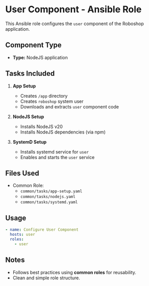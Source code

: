 
# User Component - Ansible Role

This Ansible role configures the `user` component of the Roboshop application.

## Component Type

- **Type:** NodeJS application

## Tasks Included

1. **App Setup**
    - Creates `/app` directory
    - Creates `roboshop` system user
    - Downloads and extracts `user` component code

2. **NodeJS Setup**
    - Installs NodeJS v20
    - Installs NodeJS dependencies (via npm)

3. **SystemD Setup**
    - Installs systemd service for `user`
    - Enables and starts the `user` service

## Files Used

- Common Role:
    - `common/tasks/app-setup.yaml`
    - `common/tasks/nodejs.yaml`
    - `common/tasks/systemd.yaml`

## Usage

```yaml
- name: Configure User Component
  hosts: user
  roles:
    - user
````

## Notes

* Follows best practices using **common roles** for reusability.
* Clean and simple role structure.

